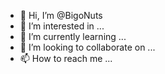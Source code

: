 - 👋 Hi, I’m @BigoNuts
- 👀 I’m interested in ...
- 🌱 I’m currently learning ...
- 💞️ I’m looking to collaborate on ...
- 📫 How to reach me ...

<!---
BigoNuts/BigoNuts is a ✨ special ✨ repository because its `README.md` (this file) appears on your GitHub profile.
You can click the Preview link to take a look at your changes.
--->
